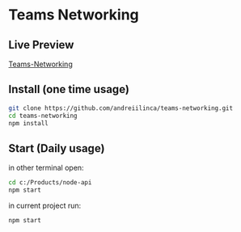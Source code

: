 # Teams Networking

## Live Preview
[Teams-Networking](https://andreiilinca.github.io/teams-networking/)

## Install (one time usage)

```sh
git clone https://github.com/andreiilinca/teams-networking.git
cd teams-networking
npm install
```

## Start (Daily usage)

in other terminal open:

```sh
cd c:/Products/node-api
npm start
```

in current project run:

```sh
npm start
```
